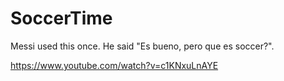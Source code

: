 # SoccerTime

Messi used this once. He said "Es bueno, pero que es soccer?". 

https://www.youtube.com/watch?v=c1KNxuLnAYE
